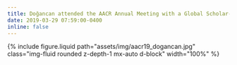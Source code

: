 ```yaml
---
title: Doğancan attended the AACR Annual Meeting with a Global Scholar-In-Training Scholarship!
date: 2019-03-29 07:59:00-0400
inline: false
---
```


{% include figure.liquid path="assets/img/aacr19_dogancan.jpg" class="img-fluid rounded z-depth-1 mx-auto d-block" width="100%" %}